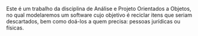 Este é um trabalho da disciplina de Análise e Projeto Orientados a Objetos, no qual modelaremos um software cujo objetivo é reciclar itens que seriam descartados, bem como doá-los a quem precisa: pessoas jurídicas ou físicas.